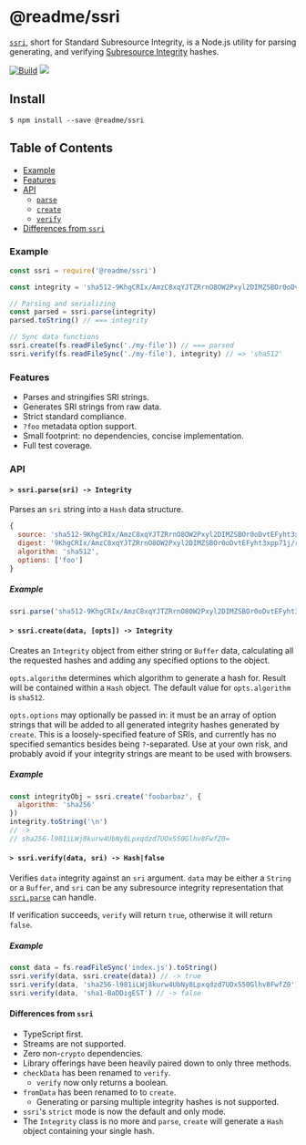# @readme/ssri

[`ssri`](https://github.com/npm/ssri), short for Standard Subresource
Integrity, is a Node.js utility for parsing generating, and verifying [Subresource
Integrity](https://w3c.github.io/webappsec/specs/subresourceintegrity/) hashes.

[![Build](https://github.com/readmeio/ssri/workflows/CI/badge.svg)](https://github.com/readmeio/ssri/) [![](https://img.shields.io/npm/v/@readme/ssri)](https://npm.im/@readme/ssri)

## Install

`$ npm install --save @readme/ssri`

## Table of Contents

* [Example](#example)
* [Features](#features)
* [API](#api)
  * [`parse`](#parse)
  * [`create`](#create)
  * [`verify`](#verify)
* [Differences from `ssri`](#differences-from-ssri)

### Example

```javascript
const ssri = require('@readme/ssri')

const integrity = 'sha512-9KhgCRIx/AmzC8xqYJTZRrnO8OW2Pxyl2DIMZSBOr0oDvtEFyht3xpp71j/r/pAe1DM+JI/A+line3jUBgzQ7A==?foo'

// Parsing and serializing
const parsed = ssri.parse(integrity)
parsed.toString() // === integrity

// Sync data functions
ssri.create(fs.readFileSync('./my-file')) // === parsed
ssri.verify(fs.readFileSync('./my-file'), integrity) // => 'sha512'
```

### Features

* Parses and stringifies SRI strings.
* Generates SRI strings from raw data.
* Strict standard compliance.
* `?foo` metadata option support.
* Small footprint: no dependencies, concise implementation.
* Full test coverage.

### API

#### <a name="parse"></a> `> ssri.parse(sri) -> Integrity`

Parses an `sri` string into a `Hash` data structure.

```javascript
{
  source: 'sha512-9KhgCRIx/AmzC8xqYJTZRrnO8OW2Pxyl2DIMZSBOr0oDvtEFyht3xpp71j/r/pAe1DM+JI/A+line3jUBgzQ7A==?foo',
  digest: '9KhgCRIx/AmzC8xqYJTZRrnO8OW2Pxyl2DIMZSBOr0oDvtEFyht3xpp71j/r/pAe1DM+JI/A+line3jUBgzQ7A==',
  algorithm: 'sha512',
  options: ['foo']
}
```

##### Example

```javascript
ssri.parse('sha512-9KhgCRIx/AmzC8xqYJTZRrnO8OW2Pxyl2DIMZSBOr0oDvtEFyht3xpp71j/r/pAe1DM+JI/A+line3jUBgzQ7A==?foo') // -> Hash object
```

#### <a name="from-data"></a> `> ssri.create(data, [opts]) -> Integrity`

Creates an `Integrity` object from either string or `Buffer` data, calculating
all the requested hashes and adding any specified options to the object.

`opts.algorithm` determines which algorithm to generate a hash for. Result will
be contained within a `Hash` object. The default value for
`opts.algorithm` is `sha512`.

`opts.options` may optionally be passed in: it must be an array of option
strings that will be added to all generated integrity hashes generated by
`create`. This is a loosely-specified feature of SRIs, and currently has no
specified semantics besides being `?`-separated. Use at your own risk, and
probably avoid if your integrity strings are meant to be used with browsers.

##### Example

```javascript
const integrityObj = ssri.create('foobarbaz', {
  algorithm: 'sha256'
})
integrity.toString('\n')
// ->
// sha256-l981iLWj8kurw4UbNy8Lpxqdzd7UOxS50Glhv8FwfZ0=
```

#### <a name="verify"></a> `> ssri.verify(data, sri) -> Hash|false`

Verifies `data` integrity against an `sri` argument. `data` may be either a
`String` or a `Buffer`, and `sri` can be any subresource integrity
representation that [`ssri.parse`](#parse) can handle.

If verification succeeds, `verify` will return `true`, otherwise it will return
`false`.

##### Example

```javascript
const data = fs.readFileSync('index.js').toString()
ssri.verify(data, ssri.create(data)) // -> true
ssri.verify(data, 'sha256-l981iLWj8kurw4UbNy8Lpxqdzd7UOxS50Glhv8FwfZ0')
ssri.verify(data, 'sha1-BaDDigEST') // -> false
```

#### <a name="differences-from-ssri"></a> Differences from `ssri`

* TypeScript first.
* Streams are not supported.
* Zero non-`crypto` dependencies.
* Library offerings have been heavily paired down to only three methods.
* `checkData` has been renamed to `verify`.
  * `verify` now only returns a boolean.
* `fromData` has been renamed to to `create`.
  * Generating or parsing multiple integrity hashes is not supported.
* `ssri`'s `strict` mode is now the default and only mode.
* The `Integrity` class is no more and `parse`, `create` will generate a `Hash` object containing your single hash.

